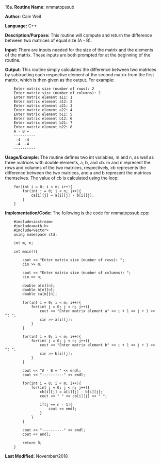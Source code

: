 16a. **Routine Name:**           nmmatopssub

   **Author:** Cam Weil

   **Language:** C++

   **Description/Purpose:** This routine will compute and return the difference between two matrices of equal size (A - B).
   
   **Input:** There are inputs needed for the size of the matrix and the elements of the matrix. These inputs are both prompted for at the beginning of the routine.

   **Output:** This routine simply calculates the difference between two matrices by subtracting each respective element of the second matrix from the first matrix, which is then given as the output. For example:
   
        Enter matrix size (number of rows): 2
        Enter matrix size (number of columns): 2
        Enter matrix element a11: 1
        Enter matrix element a12: 2
        Enter matrix element a21: 3
        Enter matrix element a22: 4
        Enter matrix element b11: 5
        Enter matrix element b12: 6
        Enter matrix element b21: 7
        Enter matrix element b22: 8
        A - B = 
        ----------
         -4  -4 
         -4  -4 
        ----------

   **Usage/Example:** The routine defines two int variables, m and n, as well as three matrices with double elements, a, b, and cb. m and n represent the rows and columns of the two matrices, respectively, cb represents the difference between the two matrices, and a and b represent the matrices themselves. The value of cb is calculated using the loop:
   
        for(int i = 0; i < m; i++){
            for(int j = 0; j < n; j++){
                ca[i][j] = a[i][j] - b[i][j];
            }
        }

   **Implementation/Code:** The following is the code for nmmatopssub.cpp:

        #include<iostream>
        #include<math.h>
        #include<vector>
        using namespace std;

        int m, n;

        int main(){

            cout << "Enter matrix size (number of rows): ";
            cin >> m;

            cout << "Enter matrix size (number of columns): ";
            cin >> n;

            double a[m][n];
            double b[m][n];
            double ca[m][n];

            for(int i = 0; i < m; i++){
                for(int j = 0; j < n; j++){
                    cout << "Enter matrix element a" << i + 1 << j + 1 << ": ";
                    cin >> a[i][j];
                }
            }

            for(int i = 0; i < m; i++){
                for(int j = 0; j < n; j++){
                    cout << "Enter matrix element b" << i + 1 << j + 1 << ": ";
                    cin >> b[i][j];
                }
            }

            cout << "A - B = " << endl;
            cout << "----------" << endl;

            for(int i = 0; i < m; i++){
                for(int j = 0; j < n; j++){
                    cb[i][j] = a[i][j] - b[i][j];
                    cout << " " << cb[i][j] << " ";

                    if(j == n - 1){
                        cout << endl;
                    }
                }
            }

            cout << "----------" << endl;
            cout << endl;

            return 0;
        }

   **Last Modified:** November/2018
